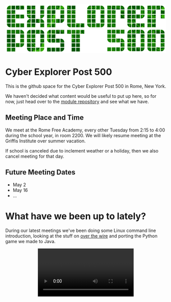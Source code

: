 
![](images/ep500-800.png)

Cyber Explorer Post 500
=======================
This is the github space for the Cyber Explorer Post 500 in Rome, New York.

We haven't decided what content would be useful to put up here, so for now,
just head over to the [module repository](modules/) and see what we have.


Meeting Place and Time
----------------------
We meet at the Rome Free Academy, every other Tuesday from 2:15 to 4:00 during
the school year, in room 2200.  We will likely resume meeting at the Griffis
Institute over summer vacation.

If school is canceled due to inclement weather or a holiday, then we also
cancel meeting for that day.

Future Meeting Dates
--------------------

* May 2
* May 16
* ...

What have we been up to lately?
==============================
During our latest meetings we've been doing some Linux command line
introduction, looking at the stuff on [over the
wire](http://overthewire.org) and porting the Python game we made to Java.

<center><video controls src="videos/capture-800.mp4"/></center>

